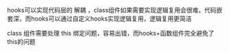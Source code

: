 hooks可以实现代码层的 解耦 ，class组件如果需要实现逻辑复用会很难，代码嵌套深，而hooks可以通过自定义hooks实现逻辑复用，逻辑复用更简洁

class 组件需要处理 this 绑定问题，容易出错，而hooks+函数组件完全避免了this的问题